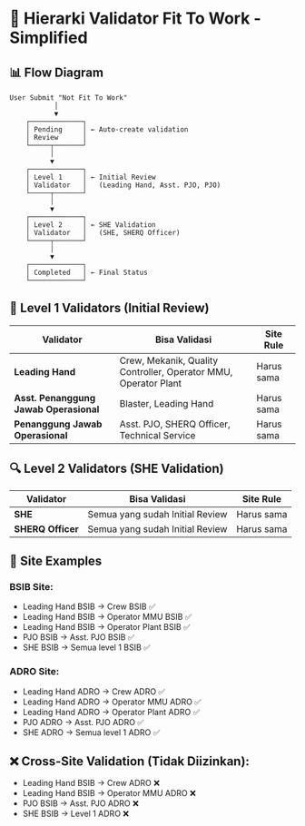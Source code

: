 # 🏢 Hierarki Validator Fit To Work - Simplified

## 📊 Flow Diagram

```
User Submit "Not Fit To Work"
           │
           ▼
    ┌─────────────┐
    │ Pending     │ ← Auto-create validation
    │ Review      │
    └─────┬───────┘
          │
          ▼
    ┌─────────────┐
    │ Level 1     │ ← Initial Review
    │ Validator   │   (Leading Hand, Asst. PJO, PJO)
    └─────┬───────┘
          │
          ▼
    ┌─────────────┐
    │ Level 2     │ ← SHE Validation
    │ Validator   │   (SHE, SHERQ Officer)
    └─────┬───────┘
          │
          ▼
    ┌─────────────┐
    │ Completed   │ ← Final Status
    └─────────────┘
```

## 👥 Level 1 Validators (Initial Review)

| Validator                              | Bisa Validasi                                                   | Site Rule  |
| -------------------------------------- | --------------------------------------------------------------- | ---------- |
| **Leading Hand**                       | Crew, Mekanik, Quality Controller, Operator MMU, Operator Plant | Harus sama |
| **Asst. Penanggung Jawab Operasional** | Blaster, Leading Hand                                           | Harus sama |
| **Penanggung Jawab Operasional**       | Asst. PJO, SHERQ Officer, Technical Service                     | Harus sama |

## 🔍 Level 2 Validators (SHE Validation)

| Validator         | Bisa Validasi                   | Site Rule  |
| ----------------- | ------------------------------- | ---------- |
| **SHE**           | Semua yang sudah Initial Review | Harus sama |
| **SHERQ Officer** | Semua yang sudah Initial Review | Harus sama |

## 🏢 Site Examples

### BSIB Site:

- Leading Hand BSIB → Crew BSIB ✅
- Leading Hand BSIB → Operator MMU BSIB ✅
- Leading Hand BSIB → Operator Plant BSIB ✅
- PJO BSIB → Asst. PJO BSIB ✅
- SHE BSIB → Semua level 1 BSIB ✅

### ADRO Site:

- Leading Hand ADRO → Crew ADRO ✅
- Leading Hand ADRO → Operator MMU ADRO ✅
- Leading Hand ADRO → Operator Plant ADRO ✅
- PJO ADRO → Asst. PJO ADRO ✅
- SHE ADRO → Semua level 1 ADRO ✅

## ❌ Cross-Site Validation (Tidak Diizinkan):

- Leading Hand BSIB → Crew ADRO ❌
- Leading Hand BSIB → Operator MMU ADRO ❌
- PJO BSIB → Asst. PJO ADRO ❌
- SHE BSIB → Level 1 ADRO ❌

